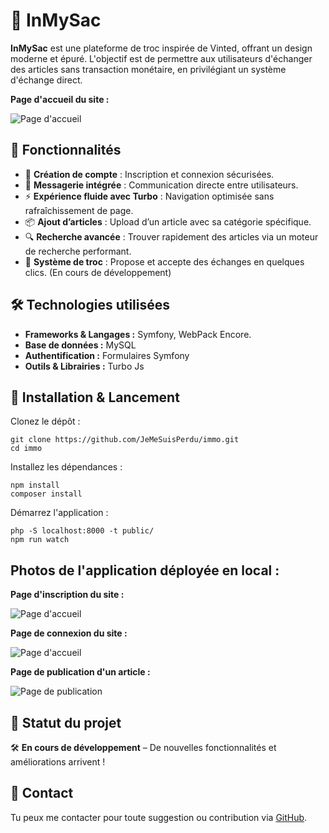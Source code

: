 <h1>👜 InMySac</h1>

<p><strong>InMySac</strong> est une plateforme de troc inspirée de Vinted, offrant un design moderne et épuré. L'objectif est de permettre aux utilisateurs d'échanger des articles sans transaction monétaire, en privilégiant un système d'échange direct.</p>
<p><strong>Page d'accueil du site :</strong></p>
<img src="https://imageprojetsanis.netlify.app/images/accueill.png" alt="Page d'accueil">
<h2>🚀 Fonctionnalités</h2>
<ul>
    <li>🔹 <strong>Création de compte</strong> : Inscription et connexion sécurisées.</li>
    <li>💬 <strong>Messagerie intégrée</strong> : Communication directe entre utilisateurs.</li>
    <li>⚡ <strong>Expérience fluide avec Turbo</strong> : Navigation optimisée sans rafraîchissement de page.</li>
    <li>📦 <strong>Ajout d’articles</strong> : Upload d’un article avec sa catégorie spécifique.</li>
    <li>🔍 <strong>Recherche avancée</strong> : Trouver rapidement des articles via un moteur de recherche performant.</li>
    <li>📌 <strong>Système de troc</strong> : Propose et accepte des échanges en quelques clics. (En cours de développement)</li>
</ul>

<h2>🛠️ Technologies utilisées</h2>
<ul>
    <li><strong>Frameworks & Langages :</strong> Symfony, WebPack Encore.</li>
    <li><strong>Base de données :</strong> MySQL</li>
    <li><strong>Authentification :</strong> Formulaires Symfony</li>
    <li><strong>Outils & Librairies :</strong> Turbo Js</li>
</ul>

<h2>📌 Installation & Lancement</h2>
<p>Clonez le dépôt :</p>
<pre><code>git clone https://github.com/JeMeSuisPerdu/immo.git
cd immo</code></pre>

<p>Installez les dépendances :</p>
<pre><code>npm install</code>
<code>composer install</code></pre>

<p>Démarrez l'application :</p>
<pre><code>php -S localhost:8000 -t public/</code>
<code>npm run watch</code></pre>

<h2>Photos de l'application déployée en local :</h2>

<p><strong>Page d'inscription du site :</strong></p>
<img src="https://imageprojetsanis.netlify.app/images/inscription.png" alt="Page d'accueil">

<p><strong>Page de connexion du site :</strong></p>
<img src="https://imageprojetsanis.netlify.app/images/connexion.png" alt="Page d'accueil">

<p><strong>Page de publication d'un article :</strong></p>
<img src="https://imageprojetsanis.netlify.app/images/poster.png" alt="Page de publication">   

<h2>📜 Statut du projet</h2>
<p>🛠 <strong>En cours de développement</strong> – De nouvelles fonctionnalités et améliorations arrivent !</p>

<h2>📧 Contact</h2>
<p>Tu peux me contacter pour toute suggestion ou contribution via <a href="https://github.com/JeMeSuisPerdu">GitHub</a>.</p>
